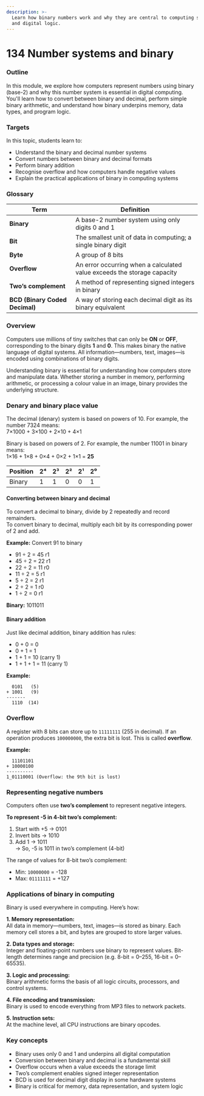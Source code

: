 ```yaml
---
description: >-
  Learn how binary numbers work and why they are central to computing systems
  and digital logic.
---
```


# 134 Number systems and binary

### Outline

In this module, we explore how computers represent numbers using binary (base-2) and why this number system is essential in digital computing. You'll learn how to convert between binary and decimal, perform simple binary arithmetic, and understand how binary underpins memory, data types, and program logic.

### Targets

In this topic, students learn to:

* Understand the binary and decimal number systems
* Convert numbers between binary and decimal formats
* Perform binary addition
* Recognise overflow and how computers handle negative values
* Explain the practical applications of binary in computing systems

### Glossary

| Term                           | Definition                                                              |
| ------------------------------ | ----------------------------------------------------------------------- |
| **Binary**                     | A base-2 number system using only digits 0 and 1                        |
| **Bit**                        | The smallest unit of data in computing; a single binary digit           |
| **Byte**                       | A group of 8 bits                                                       |
| **Overflow**                   | An error occurring when a calculated value exceeds the storage capacity |
| **Two’s complement**           | A method of representing signed integers in binary                      |
| **BCD (Binary Coded Decimal)** | A way of storing each decimal digit as its binary equivalent            |

### Overview

Computers use millions of tiny switches that can only be **ON** or **OFF**, corresponding to the binary digits **1** and **0**. This makes binary the native language of digital systems. All information—numbers, text, images—is encoded using combinations of binary digits.

Understanding binary is essential for understanding how computers store and manipulate data. Whether storing a number in memory, performing arithmetic, or processing a colour value in an image, binary provides the underlying structure.

### Denary and binary place value

The decimal (denary) system is based on powers of 10. For example, the number 7324 means:\
7×1000 + 3×100 + 2×10 + 4×1

Binary is based on powers of 2. For example, the number 11001 in binary means:\
1×16 + 1×8 + 0×4 + 0×2 + 1×1 = **25**

| Position | 2⁴ | 2³ | 2² | 2¹ | 2⁰ |
| -------- | -- | -- | -- | -- | -- |
| Binary   | 1  | 1  | 0  | 0  | 1  |

#### Converting between binary and decimal

To convert a decimal to binary, divide by 2 repeatedly and record remainders.\
To convert binary to decimal, multiply each bit by its corresponding power of 2 and add.

**Example:** Convert 91 to binary

* 91 ÷ 2 = 45 r1
* 45 ÷ 2 = 22 r1
* 22 ÷ 2 = 11 r0
* 11 ÷ 2 = 5 r1
* 5 ÷ 2 = 2 r1
* 2 ÷ 2 = 1 r0
* 1 ÷ 2 = 0 r1

**Binary:** 1011011

#### Binary addition

Just like decimal addition, binary addition has rules:

* 0 + 0 = 0
* 0 + 1 = 1
* 1 + 1 = 10 (carry 1)
* 1 + 1 + 1 = 11 (carry 1)

**Example:**

```
  0101   (5)
+ 1001   (9)
-------
  1110  (14)
```

### Overflow

A register with 8 bits can store up to `11111111` (255 in decimal). If an operation produces `100000000`, the extra bit is lost. This is called **overflow**.

**Example:**

```
  11101101
+ 10000100
----------
1_01110001 (Overflow: the 9th bit is lost)
```

### Representing negative numbers

Computers often use **two’s complement** to represent negative integers.

**To represent -5 in 4-bit two’s complement:**

1. Start with +5 → 0101
2. Invert bits → 1010
3. Add 1 → 1011\
   → So, -5 is 1011 in two’s complement (4-bit)

The range of values for 8-bit two’s complement:

* Min: `10000000` = -128
* Max: `01111111` = +127

### Applications of binary in computing

Binary is used everywhere in computing. Here’s how:

**1. Memory representation:**\
All data in memory—numbers, text, images—is stored as binary. Each memory cell stores a bit, and bytes are grouped to store larger values.

**2. Data types and storage:**\
Integer and floating-point numbers use binary to represent values. Bit-length determines range and precision (e.g. 8-bit = 0–255, 16-bit = 0–65535).

**3. Logic and processing:**\
Binary arithmetic forms the basis of all logic circuits, processors, and control systems.

**4. File encoding and transmission:**\
Binary is used to encode everything from MP3 files to network packets.

**5. Instruction sets:**\
At the machine level, all CPU instructions are binary opcodes.

### Key concepts

* Binary uses only 0 and 1 and underpins all digital computation
* Conversion between binary and decimal is a fundamental skill
* Overflow occurs when a value exceeds the storage limit
* Two’s complement enables signed integer representation
* BCD is used for decimal digit display in some hardware systems
* Binary is critical for memory, data representation, and system logic
